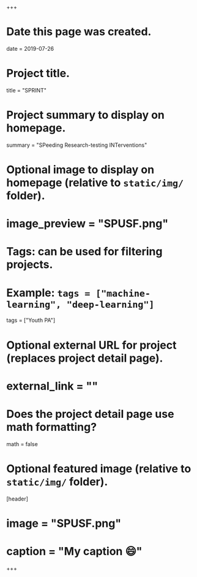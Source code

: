 +++
# Date this page was created.
date = 2019-07-26

# Project title.
title = "SPRINT"

# Project summary to display on homepage.
summary = "SPeeding Research-testing INTerventions"

# Optional image to display on homepage (relative to `static/img/` folder).
# image_preview = "SPUSF.png"

# Tags: can be used for filtering projects.
# Example: `tags = ["machine-learning", "deep-learning"]`
 tags = ["Youth PA"]

# Optional external URL for project (replaces project detail page).
# external_link = ""

# Does the project detail page use math formatting?
math = false

# Optional featured image (relative to `static/img/` folder).
[header]
# image = "SPUSF.png"
# caption = "My caption :smile:"

+++
